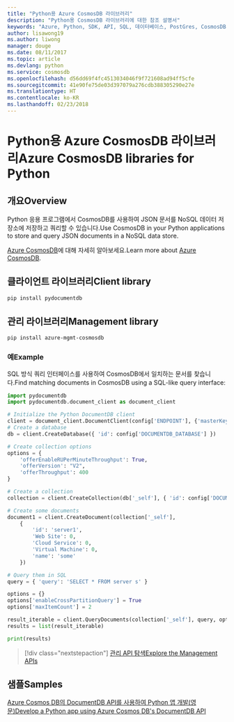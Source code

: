 ```yaml
---
title: "Python용 Azure CosmosDB 라이브러리"
description: "Python용 CosmosDB 라이브러리에 대한 참조 설명서"
keywords: "Azure, Python, SDK, API, SQL, 데이터베이스, PostGres, CosmosDB, NoSQL"
author: lisawong19
ms.author: liwong
manager: douge
ms.date: 08/11/2017
ms.topic: article
ms.devlang: python
ms.service: cosmosdb
ms.openlocfilehash: d56dd69f4fc4513034046f9f721608ad94ff5cfe
ms.sourcegitcommit: 41e90fe75de03d397079a276cdb388305290e27e
ms.translationtype: HT
ms.contentlocale: ko-KR
ms.lasthandoff: 02/23/2018
---
```

# <a name="azure-cosmosdb-libraries-for-python"></a><span data-ttu-id="99cb5-104">Python용 Azure CosmosDB 라이브러리</span><span class="sxs-lookup"><span data-stu-id="99cb5-104">Azure CosmosDB libraries for Python</span></span>

## <a name="overview"></a><span data-ttu-id="99cb5-105">개요</span><span class="sxs-lookup"><span data-stu-id="99cb5-105">Overview</span></span>

<span data-ttu-id="99cb5-106">Python 응용 프로그램에서 CosmosDB를 사용하여 JSON 문서를 NoSQL 데이터 저장소에 저장하고 쿼리할 수 있습니다.</span><span class="sxs-lookup"><span data-stu-id="99cb5-106">Use CosmosDB in your Python applications to store and query JSON documents in a NoSQL data store.</span></span>

<span data-ttu-id="99cb5-107">[Azure CosmosDB](https://docs.microsoft.com/azure/cosmos-db/introduction)에 대해 자세히 알아보세요.</span><span class="sxs-lookup"><span data-stu-id="99cb5-107">Learn more about [Azure CosmosDB](https://docs.microsoft.com/azure/cosmos-db/introduction).</span></span>

## <a name="client-library"></a><span data-ttu-id="99cb5-108">클라이언트 라이브러리</span><span class="sxs-lookup"><span data-stu-id="99cb5-108">Client library</span></span>
 ```bash
pip install pydocumentdb
 ```

## <a name="management-library"></a><span data-ttu-id="99cb5-109">관리 라이브러리</span><span class="sxs-lookup"><span data-stu-id="99cb5-109">Management library</span></span>
```bash
pip install azure-mgmt-cosmosdb
```

### <a name="example"></a><span data-ttu-id="99cb5-110">예</span><span class="sxs-lookup"><span data-stu-id="99cb5-110">Example</span></span>

<span data-ttu-id="99cb5-111">SQL 방식 쿼리 인터페이스를 사용하여 CosmosDB에서 일치하는 문서를 찾습니다.</span><span class="sxs-lookup"><span data-stu-id="99cb5-111">Find matching documents in CosmosDB using a SQL-like query interface:</span></span>

```python
import pydocumentdb
import pydocumentdb.document_client as document_client

# Initialize the Python DocumentDB client
client = document_client.DocumentClient(config['ENDPOINT'], {'masterKey': config['MASTERKEY']})
# Create a database
db = client.CreateDatabase({ 'id': config['DOCUMENTDB_DATABASE'] })

# Create collection options
options = {
    'offerEnableRUPerMinuteThroughput': True,
    'offerVersion': "V2",
    'offerThroughput': 400
}

# Create a collection
collection = client.CreateCollection(db['_self'], { 'id': config['DOCUMENTDB_COLLECTION'] }, options)

# Create some documents
document1 = client.CreateDocument(collection['_self'],
    { 
        'id': 'server1',
        'Web Site': 0,
        'Cloud Service': 0,
        'Virtual Machine': 0,
        'name': 'some' 
    })

# Query them in SQL
query = { 'query': 'SELECT * FROM server s' }    

options = {} 
options['enableCrossPartitionQuery'] = True
options['maxItemCount'] = 2

result_iterable = client.QueryDocuments(collection['_self'], query, options)
results = list(result_iterable)

print(results)
```
> [!div class="nextstepaction"]
> [<span data-ttu-id="99cb5-112">관리 API 탐색</span><span class="sxs-lookup"><span data-stu-id="99cb5-112">Explore the Management APIs</span></span>](/python/api/overview/azure/cosmosdb/management)

## <a name="samples"></a><span data-ttu-id="99cb5-113">샘플</span><span class="sxs-lookup"><span data-stu-id="99cb5-113">Samples</span></span>

[<span data-ttu-id="99cb5-114">Azure Cosmos DB의 DocumentDB API를 사용하여 Python 앱 개발(영문)</span><span class="sxs-lookup"><span data-stu-id="99cb5-114">Develop a Python app using Azure Cosmos DB's DocumentDB API</span></span>](https://azure.microsoft.com/resources/samples/azure-cosmos-db-documentdb-python-getting-started/)


